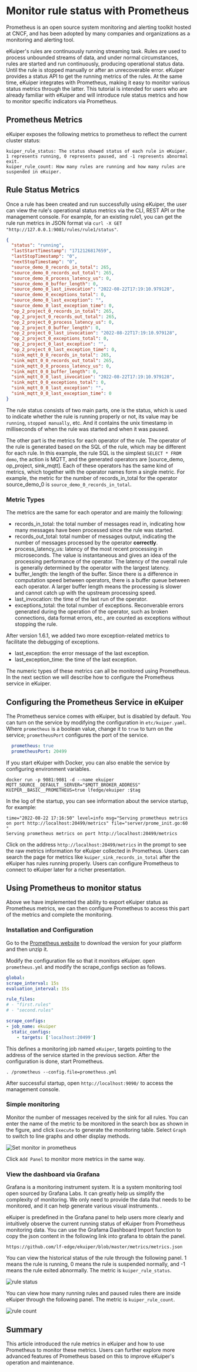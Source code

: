 # Monitor rule status with Prometheus

Prometheus is an open source system monitoring and alerting toolkit hosted at CNCF, and has been adopted by many companies and organizations as a monitoring and alerting tool.

eKuiper's rules are continuously running streaming task. Rules are used to process unbounded streams of data, and under normal circumstances, rules are started and run continuously, producing operational status data. Until the rule is stopped manually or after an unrecoverable error. eKuiper provides a status API to get the running metrics of the rules. At the same time, eKuiper integrates with Prometheus, making it easy to monitor various status metrics through the latter. This tutorial is intended for users who are already familiar with eKuiper and will introduce rule status metrics and how to monitor specific indicators via Prometheus.

## Prometheus Metrics

eKuiper exposes the following metrics to prometheus to reflect the current cluster status:

```text
kuiper_rule_status: The status showed status of each rule in eKuiper. 1 represents running, 0 represents paused, and -1 represents abnormal exit.
kuiper_rule_count: How many rules are running and how many rules are suspended in eKuiper.
```

## Rule Status Metrics

Once a rule has been created and run successfully using eKuiper, the user can view the rule's operational status metrics via the CLI, REST API or the management console. For example, for an existing rule1, you can get the rule run metrics in JSON format via `curl -X GET "http://127.0.0.1:9081/rules/rule1/status"`.

```json
{
  "status": "running",
  "lastStartTimestamp": "1712126817659",
  "lastStopTimestamp": "0",
  "nextStopTimestamp": "0",
  "source_demo_0_records_in_total": 265,
  "source_demo_0_records_out_total": 265,
  "source_demo_0_process_latency_us": 0,
  "source_demo_0_buffer_length": 0,
  "source_demo_0_last_invocation": "2022-08-22T17:19:10.979128",
  "source_demo_0_exceptions_total": 0,
  "source_demo_0_last_exception": "",
  "source_demo_0_last_exception_time": 0,
  "op_2_project_0_records_in_total": 265,
  "op_2_project_0_records_out_total": 265,
  "op_2_project_0_process_latency_us": 0,
  "op_2_project_0_buffer_length": 0,
  "op_2_project_0_last_invocation": "2022-08-22T17:19:10.979128",
  "op_2_project_0_exceptions_total": 0,
  "op_2_project_0_last_exception": "",
  "op_2_project_0_last_exception_time": 0,
  "sink_mqtt_0_0_records_in_total": 265,
  "sink_mqtt_0_0_records_out_total": 265,
  "sink_mqtt_0_0_process_latency_us": 0,
  "sink_mqtt_0_0_buffer_length": 0,
  "sink_mqtt_0_0_last_invocation": "2022-08-22T17:19:10.979128",
  "sink_mqtt_0_0_exceptions_total": 0,
  "sink_mqtt_0_0_last_exception": "",
  "sink_mqtt_0_0_last_exception_time": 0
}
```

The rule status consists of two main parts, one is the status, which is used to indicate whether the rule is running properly or not, its value may be `running`, `stopped manually`, etc. And it contains the unix timestamp in milliseconds of when the rule was started and when it was paused.

The other part is the metrics for each operator of the rule. The operator of the rule is generated based on the SQL of the rule, which may be different for each rule. In this example, the rule SQL is the simplest `SELECT * FROM demo`, the action is MQTT, and the generated operators are [source_demo, op_project, sink_mqtt]. Each of these operators has the same kind of metrics, which together with the operator names form a single metric. For example, the metric for the number of records_in_total for the operator source_demo_0 is `source_demo_0_records_in_total`.

### Metric Types

The metrics are the same for each operator and are mainly the following:

- records_in_total: the total number of messages read in, indicating how many messages have been processed since the rule was started.
- records_out_total: total number of messages output, indicating the number of messages processed by the operator **correctly**.
- process_latency_us: latency of the most recent processing in microseconds. The value is instantaneous and gives an idea of the processing performance of the operator. The latency of the overall rule is generally determined by the operator with the largest latency.
- buffer_length: the length of the buffer. Since there is a difference in computation speed between operators, there is a buffer queue between each operator. A larger buffer length means the processing is slower and cannot catch up with the upstream processing speed.
- last_invocation: the time of the last run of the operator.
- exceptions_total: the total number of exceptions. Reconverable errors generated during the operation of the operator, such as broken connections, data format errors, etc., are counted as exceptions without stopping the rule.

After version 1.6.1, we added two more exception-related metrics to facilitate the debugging of exceptions.

- last_exception: the error message of the last exception.
- last_exception_time: the time of the last exception.

The numeric types of these metrics can all be monitored using Prometheus. In the next section we will describe how to configure the Prometheus service in eKuiper.

## Configuring the Prometheus Service in eKuiper

The Prometheus service comes with eKuiper, but is disabled by default. You can turn on the service by modifying the configuration in `etc/kuiper.yaml`. Where `prometheus` is a boolean value, change it to `true` to turn on the service; `prometheusPort` configures the port of the service.

```yaml
  prometheus: true
  prometheusPort: 20499
```

If you start eKuiper with Docker, you can also enable the service by configuring environment variables.

```shell
docker run -p 9081:9081 -d --name ekuiper MQTT_SOURCE__DEFAULT__SERVER="$MQTT_BROKER_ADDRESS" KUIPER__BASIC__PROMETHEUS=true lfedge/ekuiper :$tag
```

In the log of the startup, you can see information about the service startup, for example:

```text
time="2022-08-22 17:16:50" level=info msg="Serving prometheus metrics on port http://localhost:20499/metrics" file="server/prome_init.go:60 "
Serving prometheus metrics on port http://localhost:20499/metrics
```

Click on the address `http://localhost:20499/metrics` in the prompt to see the raw metrics information for eKuiper collected in Prometheus. Users can search the page for metrics like `kuiper_sink_records_in_total` after the eKuiper has rules running properly. Users can configure Prometheus to connect to eKuiper later for a richer presentation.

## Using Prometheus to monitor status

Above we have implemented the ability to export eKuiper status as Prometheus metrics, we can then configure Prometheus to access this part of the metrics and complete the monitoring.

### Installation and Configuration

Go to the [Prometheus website](https://prometheus.io/download/) to download the version for your platform and then unzip it.

Modify the configuration file so that it monitors eKuiper. open `prometheus.yml` and modify the scrape_configs section as follows.

```yaml
global:
scrape_interval: 15s
evaluation_interval: 15s

rule_files:
# - "first.rules"
# - "second.rules"

scrape_configs:
- job_name: ekuiper
  static_configs:
    - targets: ['localhost:20499']
```

This defines a monitoring job named `eKuiper`, targets pointing to the address of the service started in the previous section. After the configuration is done, start Prometheus.

```shell
. /prometheus --config.file=prometheus.yml
```

After successful startup, open `http://localhost:9090/` to access the management console.

### Simple monitoring

Monitor the number of messages received by the sink for all rules. You can enter the name of the metric to be monitored in the search box as shown in the figure, and click `Execute` to generate the monitoring table. Select `Graph` to switch to line graphs and other display methods.

![Set monitor in prometheus](./resources/prom.png)

Click `Add Panel` to monitor more metrics in the same way.

### View the dashboard via Grafana

Grafana is a monitoring instrument system. It is a system monitoring tool open sourced by Grafana Labs. It can greatly help us simplify the complexity of monitoring. We only need to provide the data that needs to be monitored, and it can help generate various visual instruments. .

eKuiper is predefined in the Grafana panel to help users more clearly and intuitively observe the current running status of eKuiper from Prometheus monitoring data. You can use the Grafama Dashboard Import function to copy the json content in the following link into grafana to obtain the panel.

```shell
https://github.com/lf-edge/ekuiper/blob/master/metrics/metrics.json
```

You can view the historical status of the rule through the following panel. 1 means the rule is running, 0 means the rule is suspended normally, and -1 means the rule exited abnormally. The metric is `kuiper_rule_status`.

![rule status](./resources/ruleStatus.png)

You can view how many running rules and paused rules there are inside eKuiper through the following panel. The metric is `kuiper_rule_count`.

![rule count](./resources/ruleCount.png)

## Summary

This article introduced the rule metrics in eKuiper and how to use Prometheus to monitor these metrics. Users can further explore more advanced features of Prometheus based on this to improve eKuiper's operation and maintenance.
